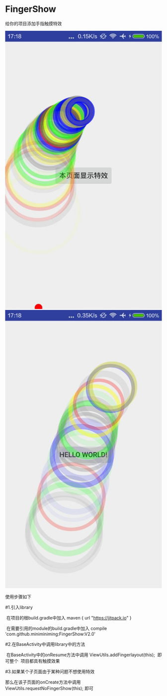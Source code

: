 # FingerShow
给你的项目添加手指触摸特效

![image](wave1.jpg)
![image](wave2.jpg)

使用步骤如下

#1.引入library

  在项目的根build.gradle中加入   maven { url "https://jitpack.io" }
  
  在需要引用的module的build.gradle中加入
  compile 'com.github.miniminiming:FingerShow:V2.0'
  

#2.在BaseActivity中调用library中的方法

  在BaseActivity中的onResume方法中调用  ViewUtils.addFingerlayout(this);  即可整个
  项目都具有触摸效果
  
  
#3.如果某个子页面由于某种问题不想使用特效

那么在该子页面的onCreate方法中调用   ViewUtils.requestNoFingerShow(this); 即可
